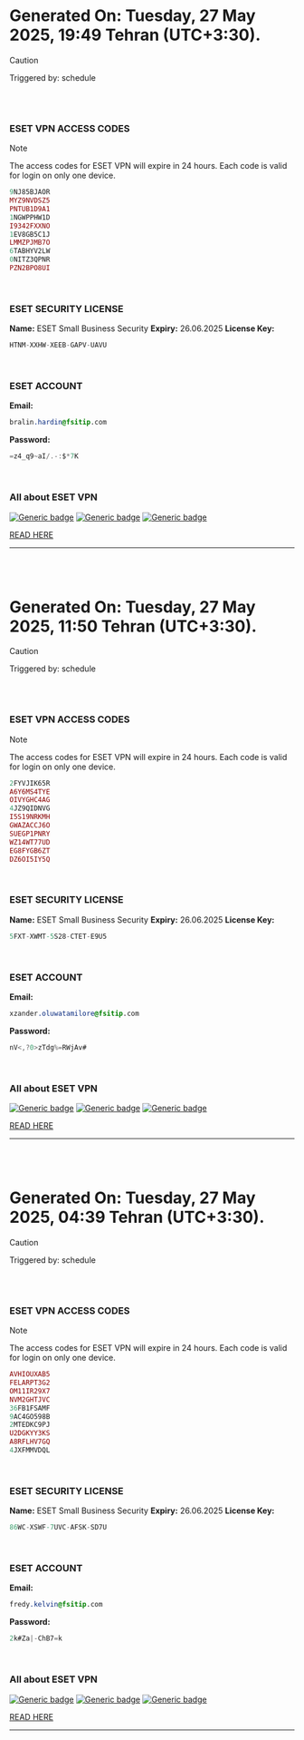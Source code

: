 # Generated On: Tuesday, 27 May 2025, 19:49 Tehran (UTC+3:30).

> [!CAUTION]
> Triggered by: schedule

<br><br>

### ESET VPN ACCESS CODES

> [!NOTE]
> The access codes for ESET VPN will expire in 24 hours.
> Each code is valid for login on only one device.

```ruby
9NJ85BJAOR
MYZ9NVDSZ5
PNTUB1D9A1
1NGWPPHW1D
I9342FXXNO
1EV8GB5C1J
LMMZPJMB7O
6TABHYV2LW
0NITZ3QPNR
PZN2BPO8UI
```

<br>

### ESET SECURITY LICENSE

**Name:** ESET Small Business Security
**Expiry:** 26.06.2025
**License Key:**

```POV-Ray SDL
HTNM-XXHW-XEEB-GAPV-UAVU
```

<br>

### ESET ACCOUNT

**Email:**

```CSS
bralin.hardin@fsitip.com
```

**Password:**

```POV-Ray SDL
=z4_q9~aI/.-:$*7K
```

<br>

### All about ESET VPN


[![Generic badge](https://img.shields.io/badge/Download-Android-green.svg)](https://play.google.com/store/apps/details?id=com.eset.vpn)
[![Generic badge](https://img.shields.io/badge/Download-ios-white.svg)](https://apps.apple.com/us/app/eset-home/id1533672833)
[![Generic badge](https://img.shields.io/badge/Download-windows-blue.svg)](https://download.eset.com/com/eset/apps/home/vpn/windows/latest/eset_vpn_installer.exe)
  

[READ HERE](https://t.me/F_NiREvil/2113)

---

<br><br>

# Generated On: Tuesday, 27 May 2025, 11:50 Tehran (UTC+3:30).

> [!CAUTION]
> Triggered by: schedule

<br><br>

### ESET VPN ACCESS CODES

> [!NOTE]
> The access codes for ESET VPN will expire in 24 hours.
> Each code is valid for login on only one device.

```ruby
2FYVJIK65R
A6Y6MS4TYE
OIVYGHC4AG
4JZ9QIDNVG
I5S19NRKMH
GWAZACCJ6O
SUEGP1PNRY
WZ14WT77UD
EG8FYGB6ZT
DZ6OI5IY5Q
```

<br>

### ESET SECURITY LICENSE

**Name:** ESET Small Business Security
**Expiry:** 26.06.2025
**License Key:**

```POV-Ray SDL
5FXT-XWMT-5S28-CTET-E9U5
```

<br>

### ESET ACCOUNT

**Email:**

```CSS
xzander.oluwatamilore@fsitip.com
```

**Password:**

```POV-Ray SDL
nV<,?0>zTdg%=RWjAv#
```

<br>

### All about ESET VPN


[![Generic badge](https://img.shields.io/badge/Download-Android-green.svg)](https://play.google.com/store/apps/details?id=com.eset.vpn)
[![Generic badge](https://img.shields.io/badge/Download-ios-white.svg)](https://apps.apple.com/us/app/eset-home/id1533672833)
[![Generic badge](https://img.shields.io/badge/Download-windows-blue.svg)](https://download.eset.com/com/eset/apps/home/vpn/windows/latest/eset_vpn_installer.exe)
  

[READ HERE](https://t.me/F_NiREvil/2113)

---

<br><br>

# Generated On: Tuesday, 27 May 2025, 04:39 Tehran (UTC+3:30).

> [!CAUTION]
> Triggered by: schedule

<br><br>

### ESET VPN ACCESS CODES

> [!NOTE]
> The access codes for ESET VPN will expire in 24 hours.
> Each code is valid for login on only one device.

```ruby
AVHIOUXAB5
FELARPT3G2
OM11IR29X7
NVM2GHTJVC
36FB1FSAMF
9AC4GO598B
2MTEDKC9PJ
U2DGKYY3KS
A8RFLHV7GQ
4JXFMMVDQL
```

<br>

### ESET SECURITY LICENSE

**Name:** ESET Small Business Security
**Expiry:** 26.06.2025
**License Key:**

```POV-Ray SDL
86WC-XSWF-7UVC-AFSK-SD7U
```

<br>

### ESET ACCOUNT

**Email:**

```CSS
fredy.kelvin@fsitip.com
```

**Password:**

```POV-Ray SDL
2k#Za|-ChB7=k
```

<br>

### All about ESET VPN


[![Generic badge](https://img.shields.io/badge/Download-Android-green.svg)](https://play.google.com/store/apps/details?id=com.eset.vpn)
[![Generic badge](https://img.shields.io/badge/Download-ios-white.svg)](https://apps.apple.com/us/app/eset-home/id1533672833)
[![Generic badge](https://img.shields.io/badge/Download-windows-blue.svg)](https://download.eset.com/com/eset/apps/home/vpn/windows/latest/eset_vpn_installer.exe)
  

[READ HERE](https://t.me/F_NiREvil/2113)

---

<br><br>

